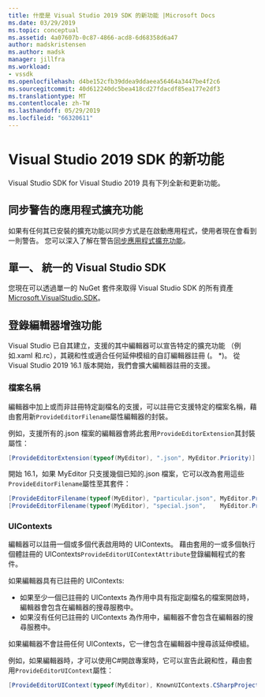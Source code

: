 ```yaml
---
title: 什麼是 Visual Studio 2019 SDK 的新功能 |Microsoft Docs
ms.date: 03/29/2019
ms.topic: conceptual
ms.assetid: 4a07607b-0c87-4866-acd8-6d68358d6a47
author: madskristensen
ms.author: madsk
manager: jillfra
ms.workload:
- vssdk
ms.openlocfilehash: d4be152cfb39ddea9ddaeea56464a3447be4f2c6
ms.sourcegitcommit: 40d612240dc5bea418cd27fdacdf85ea177e2df3
ms.translationtype: MT
ms.contentlocale: zh-TW
ms.lasthandoff: 05/29/2019
ms.locfileid: "66320611"
---
```

# <a name="whats-new-in-the-visual-studio-2019-sdk"></a>Visual Studio 2019 SDK 的新功能

Visual Studio SDK for Visual Studio 2019 具有下列全新和更新功能。

## <a name="synchronously-autoloaded-extensions-warning"></a>同步警告的應用程式擴充功能

如果有任何其已安裝的擴充功能以同步方式是在啟動應用程式，使用者現在會看到一則警告。 您可以深入了解在警告[同步應用程式擴充功能](synchronously-autoloaded-extensions.md)。

## <a name="single-unified-visual-studio-sdk"></a>單一、 統一的 Visual Studio SDK

您現在可以透過單一的 NuGet 套件來取得 Visual Studio SDK 的所有資產[Microsoft.VisualStudio.SDK](https://www.nuget.org/packages/microsoft.visualstudio.sdk)。

## <a name="editor-registration-enhancements"></a>登錄編輯器增強功能

Visual Studio 已自其建立，支援的其中編輯器可以宣告特定的擴充功能 （例如.xaml 和.rc），其親和性或適合任何延伸模組的自訂編輯器註冊 (。 *)。 從 Visual Studio 2019 16.1 版本開始，我們會擴大編輯器註冊的支援。

### <a name="filenames"></a>檔案名稱

編輯器中加上或而非註冊特定副檔名的支援，可以註冊它支援特定的檔案名稱，藉由套用新`ProvideEditorFilename`屬性編輯器的封裝。

例如，支援所有的.json 檔案的編輯器會將此套用`ProvideEditorExtension`其封裝屬性：

```cs
[ProvideEditorExtension(typeof(MyEditor), ".json", MyEditor.Priority)]
```

開始 16.1，如果 MyEditor 只支援幾個已知的.json 檔案，它可以改為套用這些`ProvideEditorFilename`屬性至其套件：

```cs
[ProvideEditorFilename(typeof(MyEditor), "particular.json", MyEditor.Priority)]
[ProvideEditorFilename(typeof(MyEditor), "special.json",    MyEditor.Priority)]
```

### <a name="uicontexts"></a>UIContexts

編輯器可以註冊一個或多個代表啟用時的 UIContexts。 藉由套用的一或多個執行個體註冊的 UIContexts`ProvideEditorUIContextAttribute`登錄編輯程式的套件。

如果編輯器具有已註冊的 UIContexts:

- 如果至少一個已註冊的 UIContexts 為作用中具有指定副檔名的檔案開啟時，編輯器會包含在編輯器的搜尋服務中。
- 如果沒有任何已註冊的 UIContexts 為作用中，編輯器不會包含在編輯器的搜尋服務中。

如果編輯器不會註冊任何 UIContexts，它一律包含在編輯器中搜尋該延伸模組。

例如，如果編輯器時，才可以使用C#開啟專案時，它可以宣告此親和性，藉由套用`ProvideEditorUIContext`屬性：

```cs
[ProvideEditorUIContext(typeof(MyEditor), KnownUIContexts.CSharpProjectContext)]
```
